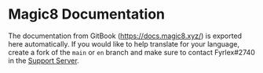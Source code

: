 # Magic8 Documentation

The documentation from GitBook (https://docs.magic8.xyz/) is exported here automatically. If you would like to help translate for your language, create a fork of the `main` or `en` branch and make sure to contact Fyrlex#2740 in the [Support Server](https://magic8.xyz/discord).
